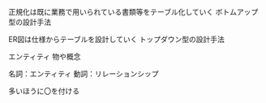 正規化は既に業務で用いられている書類等をテーブル化していく
ボトムアップ型の設計手法

ER図は仕様からテーブルを設計していく
トップダウン型の設計手法

エンティティ
  物や概念

名詞：エンティティ
動詞：リレーションシップ

多いほうに〇を付ける